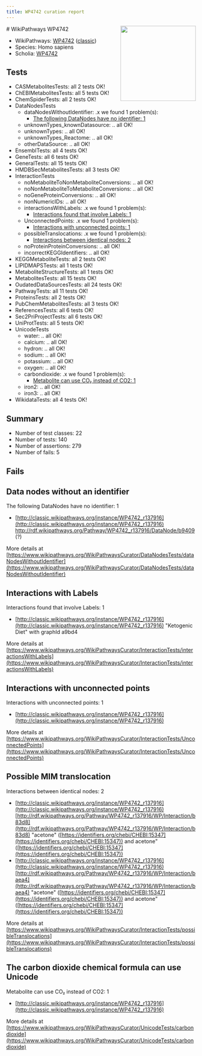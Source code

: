```yaml
---
title: WP4742 curation report
---
```


<img style="float: right; width: 200px" src="https://upload.wikimedia.org/wikipedia/commons/thumb/8/83/Wplogo_with_text_500.png/640px-Wplogo_with_text_500.png" />
# WikiPathways WP4742

* WikiPathways: [WP4742](https://wikipathways.org/pathways/WP4742) ([classic](https://classic.wikipathways.org/instance/WP4742))
* Species: Homo sapiens
* Scholia: [WP4742](https://scholia.toolforge.org/wikipathways/WP4742)
## Tests
* CASMetabolitesTests: all 2 tests OK!
* ChEBIMetabolitesTests: all 5 tests OK!
* ChemSpiderTests: all 2 tests OK!
* DataNodesTests
    * dataNodesWithoutIdentifier: .x we found 1 problem(s):
        * [The following DataNodes have no identifier: 1](#d2d32fa0)
    * unknownTypes_knownDatasource: .. all OK!
    * unknownTypes: .. all OK!
    * unknownTypes_Reactome: .. all OK!
    * otherDataSource: .. all OK!
* EnsemblTests: all 4 tests OK!
* GeneTests: all 6 tests OK!
* GeneralTests: all 15 tests OK!
* HMDBSecMetabolitesTests: all 3 tests OK!
* InteractionTests
    * noMetaboliteToNonMetaboliteConversions: .. all OK!
    * noNonMetaboliteToMetaboliteConversions: .. all OK!
    * noGeneProteinConversions: .. all OK!
    * nonNumericIDs: .. all OK!
    * interactionsWithLabels: .x we found 1 problem(s):
        * [Interactions found that involve Labels: 1](#630d2678)
    * UnconnectedPoints: .x we found 1 problem(s):
        * [Interactions with unconnected points: 1](#35a61ad9)
    * possibleTranslocations: .x we found 1 problem(s):
        * [Interactions between identical nodes: 2](#1c118207)
    * noProteinProteinConversions: .. all OK!
    * incorrectKEGGIdentifiers: .. all OK!
* KEGGMetaboliteTests: all 2 tests OK!
* LIPIDMAPSTests: all 1 tests OK!
* MetaboliteStructureTests: all 1 tests OK!
* MetabolitesTests: all 15 tests OK!
* OudatedDataSourcesTests: all 24 tests OK!
* PathwayTests: all 11 tests OK!
* ProteinsTests: all 2 tests OK!
* PubChemMetabolitesTests: all 3 tests OK!
* ReferencesTests: all 6 tests OK!
* Sec2PriProjectTests: all 6 tests OK!
* UniProtTests: all 5 tests OK!
* UnicodeTests
    * water: .. all OK!
    * calcium: .. all OK!
    * hydron: .. all OK!
    * sodium: .. all OK!
    * potassium: .. all OK!
    * oxygen: .. all OK!
    * carbondioxide: .x we found 1 problem(s):
        * [Metabolite can use CO₂ instead of CO2: 1](#d79fe328)
    * iron2: .. all OK!
    * iron3: .. all OK!
* WikidataTests: all 4 tests OK!


## Summary

* Number of test classes: 22
* Number of tests: 140
* Number of assertions: 279
* Number of fails: 5

## Fails

<a name="d2d32fa0" />

## Data nodes without an identifier

The following DataNodes have no identifier: 1

* [http://classic.wikipathways.org/instance/WP4742_r137916](http://classic.wikipathways.org/instance/WP4742_r137916) http://rdf.wikipathways.org/Pathway/WP4742_r137916/DataNode/b9409 (?)


More details at [https://www.wikipathways.org/WikiPathwaysCurator/DataNodesTests/dataNodesWithoutIdentifier](https://www.wikipathways.org/WikiPathwaysCurator/DataNodesTests/dataNodesWithoutIdentifier)

<a name="630d2678" />

## Interactions with Labels

Interactions found that involve Labels: 1

* [http://classic.wikipathways.org/instance/WP4742_r137916](http://classic.wikipathways.org/instance/WP4742_r137916) "Ketogenic Diet" with graphId a9bd4


More details at [https://www.wikipathways.org/WikiPathwaysCurator/InteractionTests/interactionsWithLabels](https://www.wikipathways.org/WikiPathwaysCurator/InteractionTests/interactionsWithLabels)

<a name="35a61ad9" />

## Interactions with unconnected points

Interactions with unconnected points: 1

* [http://classic.wikipathways.org/instance/WP4742_r137916](http://classic.wikipathways.org/instance/WP4742_r137916)


More details at [https://www.wikipathways.org/WikiPathwaysCurator/InteractionTests/UnconnectedPoints](https://www.wikipathways.org/WikiPathwaysCurator/InteractionTests/UnconnectedPoints)

<a name="1c118207" />

## Possible MIM translocation

Interactions between identical nodes: 2

* [http://classic.wikipathways.org/instance/WP4742_r137916](http://classic.wikipathways.org/instance/WP4742_r137916) [http://rdf.wikipathways.org/Pathway/WP4742_r137916/WP/Interaction/b83d8](http://rdf.wikipathways.org/Pathway/WP4742_r137916/WP/Interaction/b83d8) "acetone" ([https://identifiers.org/chebi/CHEBI:15347](https://identifiers.org/chebi/CHEBI:15347)) and 
acetone" ([https://identifiers.org/chebi/CHEBI:15347](https://identifiers.org/chebi/CHEBI:15347))
* [http://classic.wikipathways.org/instance/WP4742_r137916](http://classic.wikipathways.org/instance/WP4742_r137916) [http://rdf.wikipathways.org/Pathway/WP4742_r137916/WP/Interaction/baea4](http://rdf.wikipathways.org/Pathway/WP4742_r137916/WP/Interaction/baea4) "acetone" ([https://identifiers.org/chebi/CHEBI:15347](https://identifiers.org/chebi/CHEBI:15347)) and 
acetone" ([https://identifiers.org/chebi/CHEBI:15347](https://identifiers.org/chebi/CHEBI:15347))


More details at [https://www.wikipathways.org/WikiPathwaysCurator/InteractionTests/possibleTranslocations](https://www.wikipathways.org/WikiPathwaysCurator/InteractionTests/possibleTranslocations)

<a name="d79fe328" />

## The carbon dioxide chemical formula can use Unicode

Metabolite can use CO₂ instead of CO2: 1

* [http://classic.wikipathways.org/instance/WP4742_r137916](http://classic.wikipathways.org/instance/WP4742_r137916)


More details at [https://www.wikipathways.org/WikiPathwaysCurator/UnicodeTests/carbondioxide](https://www.wikipathways.org/WikiPathwaysCurator/UnicodeTests/carbondioxide)

